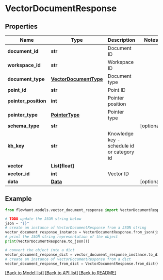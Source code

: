 # VectorDocumentResponse


## Properties

Name | Type | Description | Notes
------------ | ------------- | ------------- | -------------
**document_id** | **str** | Document ID | 
**workspace_id** | **str** | Workspace ID | 
**document_type** | [**VectorDocumentType**](VectorDocumentType.md) | Document type | 
**point_id** | **str** | Point ID | 
**pointer_position** | **int** | Pointer position | 
**pointer_type** | [**PointerType**](PointerType.md) | Pointer type | 
**schema_type** | **str** |  | [optional] 
**kb_key** | **str** | Knowledge key - schedule id or category id | 
**vector** | **List[float]** |  | 
**vector_id** | **int** | Vector ID | 
**data** | [**Data**](Data.md) |  | [optional] 

## Example

```python
from flowhunt.models.vector_document_response import VectorDocumentResponse

# TODO update the JSON string below
json = "{}"
# create an instance of VectorDocumentResponse from a JSON string
vector_document_response_instance = VectorDocumentResponse.from_json(json)
# print the JSON string representation of the object
print(VectorDocumentResponse.to_json())

# convert the object into a dict
vector_document_response_dict = vector_document_response_instance.to_dict()
# create an instance of VectorDocumentResponse from a dict
vector_document_response_from_dict = VectorDocumentResponse.from_dict(vector_document_response_dict)
```
[[Back to Model list]](../README.md#documentation-for-models) [[Back to API list]](../README.md#documentation-for-api-endpoints) [[Back to README]](../README.md)


